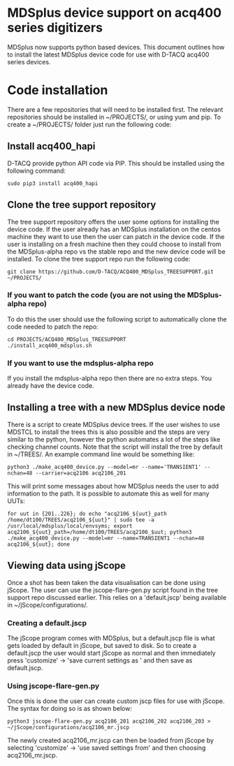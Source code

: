 # MDSplus device support on acq400 series digitizers

MDSplus now supports python based devices. This document outlines how to install the latest MDSplus device code for use with D-TACQ acq400 series devices.


# Code installation

There are a few repositories that will need to be installed first. The relevant repositories should be installed in ~/PROJECTS/, or using yum and pip. To create a ~/PROJECTS/ folder just run the following code:

## Install acq400_hapi

D-TACQ provide python API code via PIP. This should be installed using the following command:

    sudo pip3 install acq400_hapi

## Clone the tree support repository

The tree support repository offers the user some options for installing the device code. If the user already has an MDSplus installation on the centos machine they want to use then the user can patch in the device code. If the user is installing on a fresh machine then they could choose to install from the MDSplus-alpha repo vs the stable repo and the new device code will be installed. To clone the tree support repo run the following code:

    git clone https://github.com/D-TACQ/ACQ400_MDSplus_TREESUPPORT.git ~/PROJECTS/

### If you want to patch the code (you are not using the MDSplus-alpha repo)

To do this the user should use the following script to automatically clone the code needed to patch the repo:

    cd PROJECTS/ACQ400_MDSplus_TREESUPPORT
    ./install_acq400_mdsplus.sh

### If you want to use the mdsplus-alpha repo
If you install the mdsplus-alpha repo then there are no extra steps. You already have the device code.

## Installing a tree with a new MDSplus device node

There is a script to create MDSplus device trees. If the user wishes to use MDSTCL to install the trees this is also possible and the steps are very similar to the python, however the python automates a lot of the steps like checking channel counts. Note that the script will install the tree by default in ~/TREES/. An example command line would be something like:

    python3 ./make_acq400_device.py --model=mr --name='TRANSIENT1' --nchan=48 --carrier=acq2106 acq2106_201

This will print some messages about how MDSplus needs the user to add information to the path. It is possible to automate this as well for many UUTs:

    for uut in {201..226}; do echo "acq2106_${uut}_path /home/dt100/TREES/acq2106_${uut}" | sudo tee -a /usr/local/mdsplus/local/envsyms; export acq2106_${uut}_path=/home/dt100/TREES/acq2106_$uut; python3 ./make_acq400_device.py --model=mr --name=TRANSIENT1 --nchan=48 acq2106_${uut}; done


## Viewing data using jScope

Once a shot has been taken the data visualisation can be done using jScope. The user can use the jscope-flare-gen.py script found in the tree support repo discussed earlier. This relies on a 'default.jscp' being available in ~/jScope/configurations/.

### Creating a default.jscp

The jScope program comes with MDSplus, but a default.jscp file is what gets loaded by default in jScope, but saved to disk. So to create a default.jscp the user would start jScope as normal and then immediately press 'customize' -> 'save current settings as ' and then save as default.jscp.

### Using jscope-flare-gen.py

Once this is done the user can create custom jscp files for use with jScope. The syntax for doing so is as shown below:

    python3 jscope-flare-gen.py acq2106_201 acq2106_202 acq2106_203 > ~/jScope/configurations/acq2106_mr.jscp

The newly created acq2106_mr.jscp can then be loaded from jScope by selecting 'customize' -> 'use saved settings from' and then choosing acq2106_mr.jscp.
